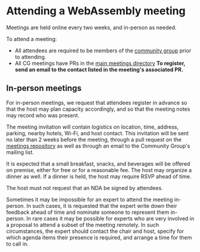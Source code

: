 # Attending a WebAssembly meeting

Meetings are held online every two weeks, and in-person as needed.

To attend a meeting:

- All attendees are required to be members of the
[community group](w3.org/community/webassembly/) prior to attending. 
- All CG meetings have PRs in the [main meetings directory](https://github.com/WebAssembly/meetings/tree/main/main)
 **To register, send an email to the contact listed in the meeting's
  associated PR.**

## In-person meetings
For in-person meetings, we request that attendees register in advance so that the host may
plan capacity accordingly, and so that the meeting notes may record who was present. 

The meeting invitation will contain logistics on location, time, address,
parking, nearby hotels, Wi-Fi, and host contact. This invitation will be sent no
later than 2 weeks before the meeting, through a pull request on the
[meetings repository](https://github.com/WebAssembly/meetings) as well as
through an email to the Community Group's mailing list.

It is expected that a small breakfast, snacks, and beverages will be offered on
premise, either for free or for a reasonable fee. The host may organize a dinner
as well. If a dinner is held, the host may require RSVP ahead of time.


The host must not request that an NDA be signed by attendees.

Sometimes it may be impossible for an expert to attend the meeting in-person. In
such cases, it is requested that the expert write down their feedback ahead of
time and nominate someone to represent them in-person. In rare cases it may be
possible for experts who are very involved in a proposal to attend a subset of
the meeting remotely. In such circumstances, the expert should contact the chair
and host, specify for which agenda items their presence is required, and arrange
a time for them to call in.
